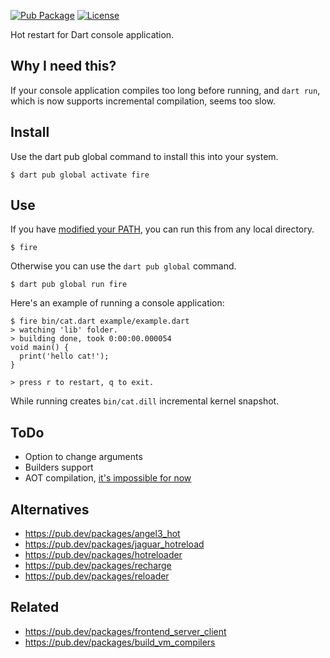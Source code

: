 [![Pub Package](https://img.shields.io/pub/v/fire.svg)](https://pub.dev/packages/fire)
[![License](https://img.shields.io/badge/License-MIT-blue.svg)](LICENSE)

Hot restart for Dart console application.

## Why I need this?

If your console application compiles too long before running, and `dart run`, which is now supports incremental compilation, seems too slow.

## Install

Use the dart pub global command to install this into your system.

```console
$ dart pub global activate fire
```

## Use

If you have [modified your PATH][path], you can run this from any local directory.

```console
$ fire
```

Otherwise you can use the `dart pub global` command.

```console
$ dart pub global run fire
```

Here's an example of running a console application:

```console
$ fire bin/cat.dart example/example.dart
> watching 'lib' folder.
> building done, took 0:00:00.000054
void main() {
  print('hello cat!');
}

> press r to restart, q to exit.
```

While running creates `bin/cat.dill` incremental kernel snapshot.

## ToDo

* Option to change arguments
* Builders support
* AOT compilation, [it's impossible for now](https://github.com/dart-lang/sdk/issues/47322)

## Alternatives

* https://pub.dev/packages/angel3_hot
* https://pub.dev/packages/jaguar_hotreload
* https://pub.dev/packages/hotreloader
* https://pub.dev/packages/recharge
* https://pub.dev/packages/reloader

## Related

* https://pub.dev/packages/frontend_server_client
* https://pub.dev/packages/build_vm_compilers

[path]: https://dart.dev/tools/pub/cmd/pub-global#running-a-script-from-your-path